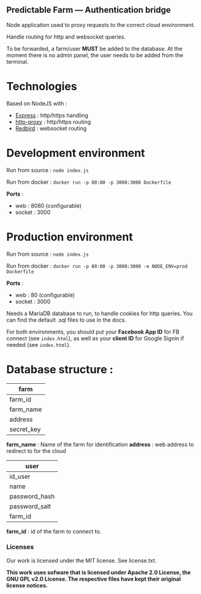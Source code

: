 Predictable Farm — Authentication bridge
---

Node application used to proxy requests to the correct cloud environment.

Handle routing for http and websocket queries.

To be forwarded, a farm/user **MUST** be added to the database. At the moment there is no admin panel, the user needs to be added from the terminal.

# Technologies

Based on NodeJS with :
 - <a href="http://expressjs.com/" target="_blank">Express</a> : http/https handling
 - <a href="https://github.com/nodejitsu/node-http-proxy" target="_blank">http-proxy</a> : http/https routing
 - <a href="https://github.com/OptimalBits/redbird" target="_blank">Redbird</a> : websocket routing

# Development environment

Run from source : `node index.js`

Run from docker : `docker run -p 80:80 -p 3000:3000 Dockerfile`

**Ports** :

 - web : 8080 (configurable)
 - socket : 3000

# Production environment

Run from source : `node index.js`

Run from docker : `docker run -p 80:80 -p 3000:3000 -e NODE_ENV=prod Dockerfile`

**Ports** :
 - web : 80 (configurable)
 - socket : 3000

Needs a MariaDB database to run, to handle cookies for http queries. You can find the default .sql files to use in the docs.

For both environments, you should put your **Facebook App ID** for FB connect (see `index.html`), as well as your **client ID** for Google Signin if needed (see `index.html`).

# Database structure :

|  farm |
| ------------- |
| farm_id      |
| farm_name       |
| address |
| secret_key |

**farm_name** : Name of the farm for identification
**address** : web address to redirect to for the cloud

|  user |
| ------------- |
| id_user      |
| name       |
| password_hash |
| password_salt|
| farm_id |

**farm_id** : id of the farm to connect to.

### Licenses

Our work is licensed under the MIT license. See license.txt.

**This work uses sofware that is licensed under Apache 2.0 License, the GNU GPL v2.0 License. The respective files have kept their original license notices.**
